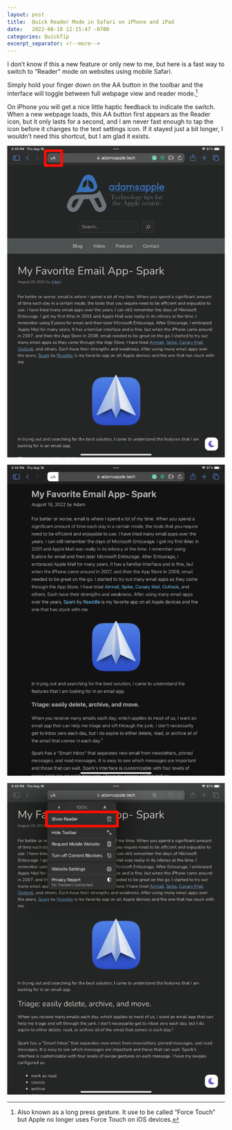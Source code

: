 ```yaml
---
layout: post
title:  Quick Reader Mode in Safari on iPhone and iPad
date:   2022-08-18 12:15:47 -0700
categories: QuickTip
excerpt_separator: <!--more-->
---
```


I don’t know if this a new feature or only new to me, but here is a fast way to switch to “Reader” mode on websites using mobile Safari. <!--more--> 

Simply hold your finger down on the AA button in the toolbar and the interface will toggle between full webpage view and reader mode.[^1]

On iPhone you will get a nice little haptic feedback to indicate the switch. When a new webpage loads, this AA button first appears as the Reader icon, but it only lasts for a second, and I am never fast enough to tap the icon before it changes to the text settings icon. If it stayed just a bit longer, I wouldn’t need this shortcut, but I am glad it exists.

![Reader Mode button][image-1]

![Reader Mode Button-2][image-2]

![Show Reader Button][image-3]


[^1]: Also known as a long press gesture. It use to be called “Force Touch” but Apple no longer uses Force Touch on iOS devices.

[image-1]: /assets/reader-mode-1.png
[image-2]: /assets/reader-mode-2.png
[image-3]: /assets/show-reader-button.png

<script src="https://giscus.app/client.js"
        data-repo="adamsappletech/adamsappletech.github.io"
        data-repo-id="R_kgDOK5uboQ"
        data-category="General"
        data-category-id="DIC_kwDOK5uboc4CbzPX"
        data-mapping="pathname"
        data-strict="0"
        data-reactions-enabled="1"
        data-emit-metadata="0"
        data-input-position="bottom"
        data-theme="preferred_color_scheme"
        data-lang="en"
        crossorigin="anonymous"
        async>
</script>